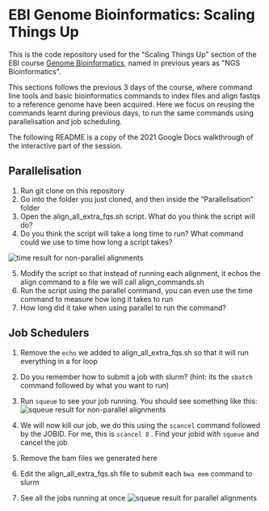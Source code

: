# EBI Genome Bioinformatics: Scaling Things Up

This is the code repository used for the "Scaling Things Up" section of the EBI course [Genome Bioinformatics](https://www.ebi.ac.uk/training/events/genome-bioinformatics-resequencing-and-variant-calling-2022), named in previous years as "NGS Bioinformatics".

This sections follows the previous 3 days of the course, where command line tools and basic bioinformatics commands to index files and align fastqs to a reference genome have been acquired.
Here we focus on reusing the commands learnt during previous days, to run the same commands using parallelisation and job scheduling.

The following README is a copy of the 2021 Google Docs walkthrough of the interactive part of the session.

## Parallelisation

1. Run git clone on this repository
2. Go into the folder you just cloned, and then inside the “Parallelisation” folder
3. Open the align_all_extra_fqs.sh script. What do you think the script will do?
4. Do you think the script will take a long time to run? What command could we use to time how long a script takes?

![time result for non-parallel alignments](https://user-images.githubusercontent.com/27174192/201706948-f5d7220d-67b2-4be8-a360-d58af19bbe4b.png)

5. Modify the script so that instead of running each alignment, it echos the align command to a file we will call align_commands.sh
6. Run the script using the parallel command, you can even use the time command to measure how long it takes to run
7. How long did it take when using parallel to run the command?


## Job Schedulers

1. Remove the `echo` we added to align_all_extra_fqs.sh so that it will run everything in a for loop
2. Do you remember how to submit a job with slurm? (hint: its the `sbatch` command followed by what you want to run)
3. Run `squeue` to see your job running. You should see something like this:
![squeue result for non-parallel alignments](https://user-images.githubusercontent.com/27174192/201708540-d36c14be-61b9-4f6c-a366-0771fb656535.png)

4. We will now kill our job, we do this using the `scancel` command followed by the JOBID. For me, this is `scancel 8` . Find your jobid with `squeue` and cancel the job

5. Remove the bam files we generated here

6. Edit the align_all_extra_fqs.sh file to submit each `bwa mem` command to slurm

7. See all the jobs running at once
![squeue result for parallel alignments](https://user-images.githubusercontent.com/27174192/201708807-55f1de09-8a0a-48be-8ea6-09b334fa3912.png)

